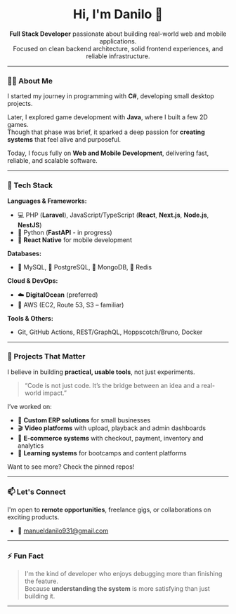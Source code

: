 <h1 align="center">Hi, I'm Danilo 👋</h1>

<p align="center">
  <strong>Full Stack Developer</strong> passionate about building real-world web and mobile applications.<br>
  Focused on clean backend architecture, solid frontend experiences, and reliable infrastructure.
</p>

---

### 👨‍💻 About Me

I started my journey in programming with **C#**, developing small desktop projects.

Later, I explored game development with **Java**, where I built a few 2D games.  
Though that phase was brief, it sparked a deep passion for **creating systems** that feel alive and purposeful.

Today, I focus fully on **Web and Mobile Development**, delivering fast, reliable, and scalable software.

---

### 🚀 Tech Stack

**Languages & Frameworks:**

- 💻 PHP (**Laravel**), JavaScript/TypeScript (**React**, **Next.js**, **Node.js**, **NestJS**)
- 🐍 Python (**FastAPI** - in progress)
- 📱 **React Native** for mobile development

**Databases:**

- 🐬 MySQL, 🐘 PostgreSQL, 🍃 MongoDB, 🚀 Redis

**Cloud & DevOps:**

- ☁️ **DigitalOcean** (preferred)
- 🔧 AWS (EC2, Route 53, S3 – familiar)

**Tools & Others:**

- Git, GitHub Actions, REST/GraphQL, Hoppscotch/Bruno, Docker

---

### 📂 Projects That Matter

I believe in building **practical, usable tools**, not just experiments.

> “Code is not just code. It’s the bridge between an idea and a real-world impact.”

I’ve worked on:
- 🧾 **Custom ERP solutions** for small businesses
- 🎬 **Video platforms** with upload, playback and admin dashboards
- 🛒 **E-commerce systems** with checkout, payment, inventory and analytics
- 🧠 **Learning systems** for bootcamps and content platforms

Want to see more? Check the pinned repos!

---

### 📫 Let's Connect

I'm open to **remote opportunities**, freelance gigs, or collaborations on exciting products.

- 📧 [manueldanilo931@gmail.com](mailto:manueldanilo931@gmail.com)
---

### ⚡ Fun Fact

> I'm the kind of developer who enjoys debugging more than finishing the feature.  
Because **understanding the system** is more satisfying than just building it.

---
